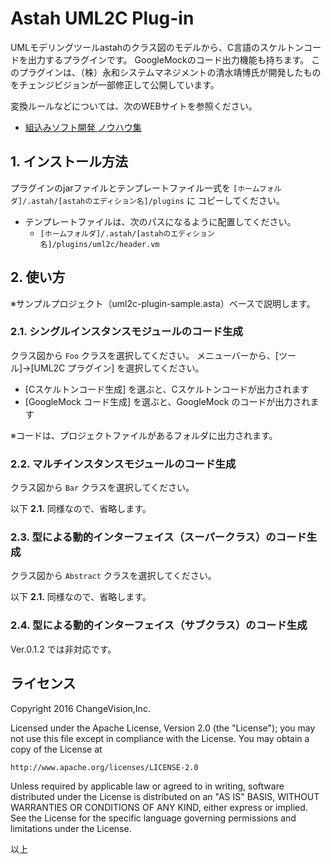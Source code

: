 # Astah UML2C Plug-in

UMLモデリングツールastahのクラス図のモデルから、C言語のスケルトンコードを出力するプラグインです。
GoogleMockのコード出力機能も持ちます。
このプラグインは、（株）永和システムマネジメントの清水靖博氏が開発したものをチェンジビジョンが一部修正して公開しています。

変換ルールなどについては、次のWEBサイトを参照ください。

 - [組込みソフト開発 ノウハウ集](http://y-philly.bitbucket.org/embedded-know-how/index.html)


## 1. インストール方法

プラグインのjarファイルとテンプレートファイル一式を `[ホームフォルダ]/.astah/[astahのエディション名]/plugins` に
コピーしてください。
- テンプレートファイルは、次のパスになるように配置してください。
   - `[ホームフォルダ]/.astah/[astahのエディション名]/plugins/uml2c/header.vm`

## 2. 使い方

※サンプルプロジェクト（uml2c-plugin-sample.asta）ベースで説明します。

### 2.1. シングルインスタンスモジュールのコード生成

クラス図から `Foo` クラスを選択してください。
メニューバーから、[ツール]→[UML2C プラグイン] を選択してください。

* [Cスケルトンコード生成] を選ぶと、Cスケルトンコードが出力されます
* [GoogleMock コード生成] を選ぶと、GoogleMock のコードが出力されます

※コードは、プロジェクトファイルがあるフォルダに出力されます。

### 2.2. マルチインスタンスモジュールのコード生成

クラス図から `Bar` クラスを選択してください。

以下 **2.1.** 同様なので、省略します。

### 2.3. 型による動的インターフェイス（スーパークラス）のコード生成

クラス図から `Abstract` クラスを選択してください。

以下 **2.1.** 同様なので、省略します。


### 2.4. 型による動的インターフェイス（サブクラス）のコード生成

Ver.0.1.2 では非対応です。

## ライセンス
Copyright 2016 ChangeVision,Inc.

Licensed under the Apache License, Version 2.0 (the "License");
you may not use this file except in compliance with the License.
You may obtain a copy of the License at

    http://www.apache.org/licenses/LICENSE-2.0

Unless required by applicable law or agreed to in writing, software
distributed under the License is distributed on an "AS IS" BASIS,
WITHOUT WARRANTIES OR CONDITIONS OF ANY KIND, either express or implied.
See the License for the specific language governing permissions and
limitations under the License.

以上

